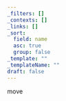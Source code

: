 ```yaml
---
_filters: []
_contexts: []
_links: []
_sort:
  field: name
  asc: true
  group: false
_template: ""
_templateName: ""
draft: false
---
```

move